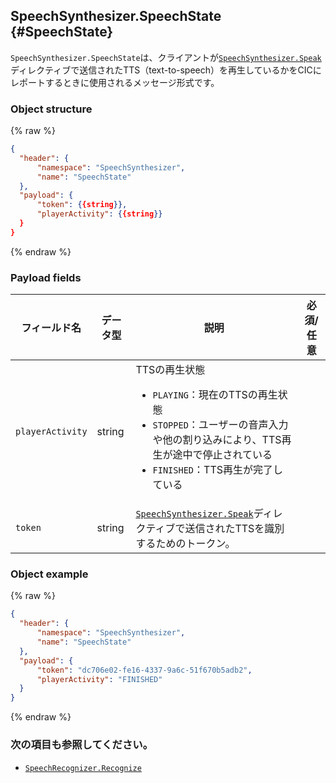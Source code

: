 ## SpeechSynthesizer.SpeechState {#SpeechState}
`SpeechSynthesizer.SpeechState`は、クライアントが[`SpeechSynthesizer.Speak`](/Develop/References/CICInterface/SpeechSynthesizer.md#Speak)ディレクティブで送信されたTTS（text-to-speech）を再生しているかをCICにレポートするときに使用されるメッセージ形式です。

### Object structure
{% raw %}
```json
{
  "header": {
      "namespace": "SpeechSynthesizer",
      "name": "SpeechState"
  },
  "payload": {
      "token": {{string}},
      "playerActivity": {{string}}
  }
}
```
{% endraw %}

### Payload fields

| フィールド名       | データ型    | 説明                     | 必須/任意 |
|---------------|---------|-----------------------------|:---------:|
| `playerActivity` | string | TTSの再生状態<ul><li><code>PLAYING</code>：現在のTTSの再生状態</li><li><code>STOPPED</code>：ユーザーの音声入力や他の割り込みにより、TTS再生が途中で停止されている</li><li><code>FINISHED</code>：TTS再生が完了している</li></ul>     |      |
| `token`          | string | [`SpeechSynthesizer.Speak`](/Develop/References/CICInterface/SpeechSynthesizer.md#Speak)ディレクティブで送信されたTTSを識別するためのトークン。  |      |

### Object example
{% raw %}
```json
{
  "header": {
      "namespace": "SpeechSynthesizer",
      "name": "SpeechState"
  },
  "payload": {
      "token": "dc706e02-fe16-4337-9a6c-51f670b5adb2",
      "playerActivity": "FINISHED"
  }
}
```
{% endraw %}

### 次の項目も参照してください。
* [`SpeechRecognizer.Recognize`](/Develop/References/CICInterface/SpeechRecognizer.md#Recognize)
